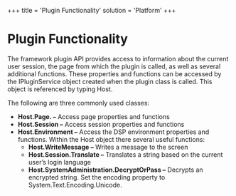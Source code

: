 +++
title = 'Plugin Functionality'
solution = 'Platform'
+++

# Plugin Functionality

The framework plugin API provides access to information about the
current user session, the page from which the plugin is called, as well
as several additional functions. These properties and functions can be
accessed by the IPluginService object created when the plugin class is
called. This object is referenced by typing Host.

The following are three commonly used classes:

  - **Host.Page. –** Access page properties and functions
  - **Host.Session –** Access session properties and functions
  - **Host.Environment –** Access the DSP environment properties and
    functions. Within the Host object there several useful functions:
      - **Host.WriteMessage –** Writes a message to the screen
      - **Host.Session.Translate –** Translates a string based on the
        current user’s login language
      - **Host.SystemAdministration.DecryptOrPass –** Decrypts an
        encrypted string. Set the encoding property to
        System.Text.Encoding.Unicode.
